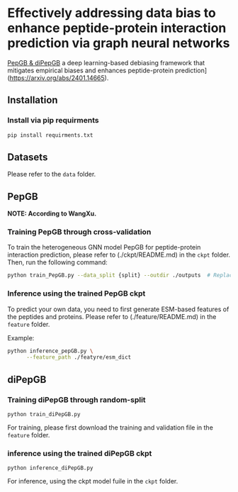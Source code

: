 # Effectively addressing data bias to enhance peptide-protein interaction prediction via graph neural networks

[PepGB & diPepGB](https://arxiv.org/abs/2401.14665) a deep learning-based debiasing framework that mitigates empirical biases and enhances peptide-protein prediction](https://arxiv.org/abs/2401.14665).

<!-- <img src="./assets/model.jpg" alt="model"  width="70%"/> -->


## Installation


### Install via pip requirments
```bash
pip install requirments.txt
```


## Datasets

Please refer to the `data` folder.

## PepGB

**NOTE: According to WangXu.**

### Training PepGB through cross-validation

To train the heterogeneous GNN model PepGB for peptide-protein interaction prediction, please refer to (./ckpt/README.md) in the `ckpt` folder. 
Then, run the following command:

```bash
python train_PepGB.py --data_split {split} --outdir ./outputs  # Replace {split} with the setting of the data.
```

### Inference using the trained PepGB ckpt 
To predict your own data, you need to first generate ESM-based features of the peptides and proteins. Please refer to (./feature/README.md) in the `feature` folder. 

Example:

```bash
python inference_pepGB.py \
      --feature_path ./featyre/esm_dict
```

<!-- <img src="./assets/bounding_box.png" alt="bounding box" width="70%" /> -->

## diPepGB

### Training diPepGB through random-split
```
python train_diPepGB.py
```
For training, please first download the training and validation file  in the `feature` folder.

### inference using the trained diPepGB ckpt
```
python inference_diPepGB.py
```
For inference, using the ckpt model fuile in the `ckpt` folder.

